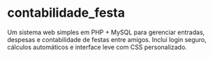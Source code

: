 # contabilidade_festa
Um sistema web simples em PHP + MySQL para gerenciar entradas, despesas e contabilidade de festas entre amigos. Inclui login seguro, cálculos automáticos e interface leve com CSS personalizado.
